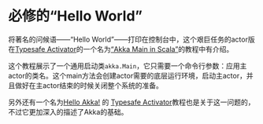 # 必修的“Hello World”

将著名的问候语——“Hello World”——打印在控制台中，这个艰巨任务的actor版在[Typesafe Activator](http://www.typesafe.com/platform/getstarted?_ga=1.172359395.1776884365.1398499694)的一个名为[“Akka Main in Scala”](http://www.typesafe.com/activator/template/akka-sample-main-scala?_ga=1.172359395.1776884365.1398499694)的教程中有介绍。

这个教程展示了一个通用启动类`akka.Main`，它只需要一个命令行参数：应用主actor的类名。这个main方法会创建actor需要的底层运行环境，启动主actor，并且做好在主actor结束的时候关闭整个系统的准备。

另外还有一个名为[Hello Akka!](http://www.typesafe.com/activator/template/hello-akka?_ga=1.166564350.1776884365.1398499694) 的 [Typesafe Activator](http://www.typesafe.com/platform/getstarted?_ga=1.166564350.1776884365.1398499694)教程也是关于这一问题的，不过它更加深入的描述了Akka的基础。
